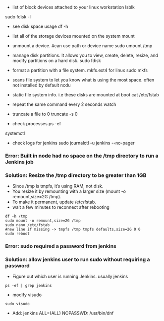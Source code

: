 - list of block devices attached to your linux workstation
lsblk

sudo fdisk -l 

- see disk space usage 
df -h 

- list all of the storage devices mounted on the system
mount

- unmount a device. #can use path or device name
sudo umount /tmp 

- manage disk partitions. It allows you to view, create, delete, resize, and modify partitions on a hard disk.
sudo fdisk

- format a partition with a file system. mkfs.ext4 for linux
sudo mkfs

- scans file system to let you know what is using the most space. often not installed by default
ncdu

- static file system info. i.e these disks are mounted at boot
cat /etc/fstab 

- repeat the same command every 2 seconds
watch

- truncate a file to 0
truncate -s 0 <filename>

- check processes
ps -ef

systemctl

- check logs for jenkins
sudo journalctl -u jenkins --no-pager

### Error: Built in node had no space on the /tmp directory to run a Jenkins job
### Solution: Resize the /tmp directory to be greater than 1GB
* Since /tmp is tmpfs, it’s using RAM, not disk.
* You resize it by remounting with a larger size (mount -o remount,size=2G /tmp).
* To make it permanent, update /etc/fstab.
* wait a few minutes to reconnect after rebooting
```
df -h /tmp
sudo mount -o remount,size=2G /tmp
sudo nano /etc/fstab
#new line if missing -> tmpfs /tmp tmpfs defaults,size=2G 0 0
sudo reboot
```

### Error: sudo required a password from jenkins
### Solution: allow jenkins user to run sudo without requiring a password
* Figure out which user is running Jenkins. usually jenkins
```
ps -ef | grep jenkins
```
* modify visudo
```
sudo visudo
```
* Add: jenkins ALL=(ALL) NOPASSWD: /usr/bin/dnf 
